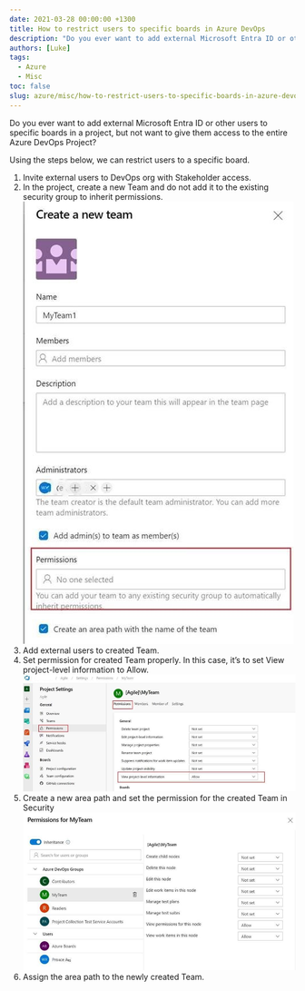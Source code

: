 ```yaml
---
date: 2021-03-28 00:00:00 +1300
title: How to restrict users to specific boards in Azure DevOps
description: "Do you ever want to add external Microsoft Entra ID or other users to specific boards in a project, but not want to give them access to the entire Azure..."
authors: [Luke]
tags:
  - Azure
  - Misc
toc: false
slug: azure/misc/how-to-restrict-users-to-specific-boards-in-azure-devops
---
```

Do you ever want to add external Microsoft Entra ID or other users to specific boards in a project, but not want to give them access to the entire Azure DevOps Project?

Using the steps below, we can restrict users to a specific board.

1. Invite external users to DevOps org with Stakeholder access.
2. In the project, create a new Team and do not add it to the existing security group to inherit permissions.
![Azure DevOps - Boards](/uploads/azdevopsboard1.jpg)
3. Add external users to created Team.
4. Set permission for created Team properly. In this case, it’s to set View project-level information to Allow.
![Azure DevOps - Boards](/uploads/azdevopsboard2.jpg)
5. Create a new area path and set the permission for the created Team in Security
![Azure DevOps - Boards](/uploads/azdevopsboard3.jpg)
6. Assign the area path to the newly created Team.
